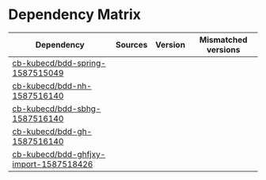 # Dependency Matrix

Dependency | Sources | Version | Mismatched versions
---------- | ------- | ------- | -------------------
[cb-kubecd/bdd-spring-1587515049](https://github.com/cb-kubecd/bdd-spring-1587515049.git) |  | []() | 
[cb-kubecd/bdd-nh-1587516140](https://github.com/cb-kubecd/bdd-nh-1587516140.git) |  | []() | 
[cb-kubecd/bdd-sbhg-1587516140](https://github.com/cb-kubecd/bdd-sbhg-1587516140.git) |  | []() | 
[cb-kubecd/bdd-gh-1587516140](https://github.com/cb-kubecd/bdd-gh-1587516140.git) |  | []() | 
[cb-kubecd/bdd-ghfjxy-import-1587518426](https://github.com/cb-kubecd/bdd-ghfjxy-import-1587518426.git) |  | []() | 
